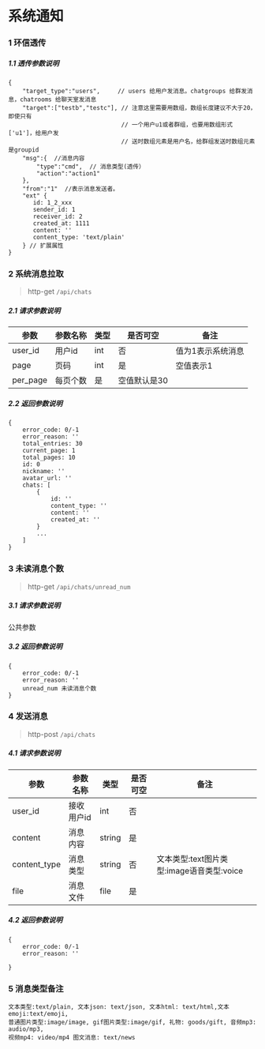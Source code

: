 # 系统通知

### 1 环信透传

##### 1.1 透传参数说明
```
{
    "target_type":"users",     // users 给用户发消息。chatgroups 给群发消息，chatrooms 给聊天室发消息
    "target":["testb","testc"], // 注意这里需要用数组，数组长度建议不大于20，即使只有  
                                // 一个用户u1或者群组，也要用数组形式 ['u1']，给用户发  
                                // 送时数组元素是用户名，给群组发送时数组元素是groupid
    "msg":{  //消息内容
        "type":"cmd",  // 消息类型(透传）
        "action":"action1"
    },
    "from":"1"  //表示消息发送者。
    "ext" {
       id: 1_2_xxx
       sender_id: 1
       receiver_id: 2
       created_at: 1111
       content: ''
       content_type: 'text/plain'
    } // 扩展属性
}
```

### 2 系统消息拉取

> http-get ```/api/chats```

##### 2.1 请求参数说明
|参数|参数名称|类型|是否可空|备注
|---|---|---|---|---
|user_id|用户id|int|否|值为1表示系统消息|
|page|页码|int|是|空值表示1|
|per_page|每页个数|是|空值默认是30|||

##### 2.2 返回参数说明
```
{
    error_code: 0/-1
    error_reason: ''
    total_entries: 30
    current_page: 1
    total_pages: 10
    id: 0
    nickname: ''
    avatar_url: ''
    chats: [
        {
            id: ''
            content_type: ''
            content: ''
            created_at: ''
        }
        ...
    ]
}
```

### 3 未读消息个数 

> http-get ```/api/chats/unread_num```

##### 3.1 请求参数说明
公共参数

##### 3.2 返回参数说明
```
{
    error_code: 0/-1
    error_reason: ''
    unread_num 未读消息个数
}
```

### 4 发送消息 

> http-post ```/api/chats```

##### 4.1 请求参数说明
|参数|参数名称|类型|是否可空|备注
|---|---|---|---|---
|user_id|接收用户id|int|否||
|content|消息内容|string|是||
|content_type|消息类型|string|否|文本类型:text图片类型:image语音类型:voice|
|file|消息文件|file|是|||

##### 4.2 返回参数说明
```
{
    error_code: 0/-1
    error_reason: ''
   
}
```
### 5 消息类型备注

```
文本类型:text/plain, 文本json: text/json, 文本html: text/html,文本emoji:text/emoji, 
普通图片类型:image/image, gif图片类型:image/gif, 礼物: goods/gift, 音频mp3: audio/mp3, 
视频mp4: video/mp4 图文消息: text/news
```